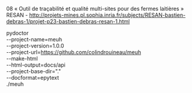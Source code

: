 08 « Outil de traçabilité et qualité multi-sites pour des fermes laitières » RESAN -
http://projets-mines.pl.sophia.inria.fr/subjects/RESAN-bastien-debras-1/projet-p23-bastien-debras-resan-1.html



pydoctor \
    --project-name=meuh \
    --project-version=1.0.0 \
    --project-url=https://github.com/colindrouineau/meuh \
    --make-html \
    --html-output=docs/api \
    --project-base-dir="." \
    --docformat=epytext \
    ./meuh